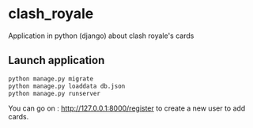 # clash_royale

Application in python (django) about clash royale's cards

## Launch application

```bash
python manage.py migrate
python manage.py loaddata db.json
python manage.py runserver
```

You can go on : http://127.0.0.1:8000/register to create a new user to add cards.
